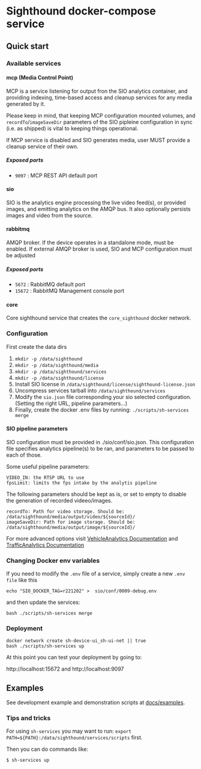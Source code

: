 # Sighthound docker-compose service


## Quick start

### Available services

#### mcp (Media Control Point)

MCP is a service listening for output fron the SIO analytics container, and providing indexing, time-based access and cleanup services for any media generated by it.

Please keep in mind, that keeping MCP configuration mounted volumes, and `recordTo`/`imageSaveDir` parameters of the SIO pipleine configuration in sync  (i.e. as shipped) is vital to keeping things operational.

If MCP service is disabled and SIO generates media, user MUST provide a cleanup service of their own.

##### Exposed ports
- `9097` : MCP REST API default port
#### sio

SIO is the analytics engine processing the live video feed(s), or provided images, and emitting analytics on the AMQP bus. It also optionally persists images and video from the source.
#### rabbitmq

AMQP broker. If the device operates in a standalone mode, must be enabled. If external AMQP broker is used, SIO and MCP configuration must be adjusted
##### Exposed ports
- `5672` : RabbitMQ default port
- `15672` : RabbitMQ Management console port
#### core

Core sighthound service that creates the `core_sighthound` docker network.
### Configuration

First create the data dirs
1. `mkdir -p /data/sighthound`
2. `mkdir -p /data/sighthound/media`
3. `mkdir -p /data/sighthound/services`
4. `mkdir -p /data/sighthound/license`
5. Install SIO license in `/data/sighthound/license/sighthound-license.json`
6. Uncompress services tarball into `/data/sighthound/services`
7. Modify the `sio.json` file corresponding your sio selected configuration. (Setting the right URL, pipeline parameters...)
8. Finally, create the docker .env files by running: `./scripts/sh-services merge`

#### SIO pipeline parameters

SIO configuration must be provided in ./sio/conf/sio.json.
This configuration file specifies analytics pipeline(s) to be ran,
and parameters to be passed to each of those.

Some useful pipeline parameters:

```
VIDEO_IN: the RTSP URL to use
fpsLimit: limits the fps intake by the analytis pipeline
```

The following parameters should be kept as is, or set to empty to disable the generation of recorded videeo/images.
```
recordTo: Path for video storage. Should be: /data/sighthound/media/output/video/${sourceId}/
imageSaveDir: Path for image storage. Should be: /data/sighthound/media/output/image/${sourceId}/
```

For more advanced options visit [VehicleAnalytics Documentation](https://dev.sighthound.com/sio/pipelines/VehicleAnalytics/) and [TrafficAnalytics Documentation](https://dev.sighthound.com/sio/pipelines/TrafficAnalytics/)

### Changing Docker env variables

If you need to modify the `.env` file of a service, simply create a new `.env file` like this

```
echo "SIO_DOCKER_TAG=r221202" >  sio/conf/0009-debug.env
```

and then update the services:

```
bash ./scripts/sh-services merge
```

### Deployment


```
docker network create sh-device-ui_sh-ui-net || true
bash ./scripts/sh-services up
```


At this point you can test your deployment by going to:

http://localhost:15672 and http://localhost:9097

## Examples

See development example and demonstration scripts at [docs/examples](docs/examples).


### Tips and tricks

For using `sh-services` you may want to run: `export PATH=${PATH}:/data/sighthound/services/scripts` first.

Then you can do commands like:
```
$ sh-services up
```
